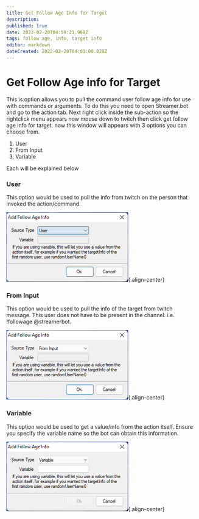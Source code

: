 ```yaml
---
title: Get Follow Age Info for Target
description: 
published: true
date: 2022-02-20T04:59:21.969Z
tags: follow age, info, target info
editor: markdown
dateCreated: 2022-02-20T04:01:00.028Z
---
```


# Get Follow Age info for Target

This is option allows you to pull the command user follow age info for use with commands or arguments. To do this you need to open Streamer.bot and go to the action tab. Next right click inside the sub-action so the rightclick menu appears now mouse down to twitch then click get follow age info for target. now this window will appears with 3 options you can choose from. 


1. User
2. From Input
3. Variable 

Each will be explained below 


### User
This option would be used to pull the info from twitch on the person that invoked the action/command.

![follow_age_info_from_user.png](/follow_age_info_from_user.png){.align-center}

### From Input
This option would be used to pull the info of the target from twitch message. This user does not have to be present in the channel. i.e. !followage @streamerbot.

![follow_age_info_from_input.png](/follow_age_info_from_input.png){.align-center}

### Variable
This option would be used to get a value/info from the action itself. Ensure you specify the variable name so the bot can obtain this information.

![follow_age_from_variable_.png](/follow_age_from_variable_.png){.align-center}